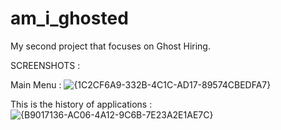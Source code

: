# am_i_ghosted
My second project that focuses on Ghost Hiring.

SCREENSHOTS :

Main Menu :
![{1C2CF6A9-332B-4C1C-AD17-89574CBEDFA7}](https://github.com/user-attachments/assets/1d490d40-49dc-4391-ab4b-9ff115ca459f)

This is the history of applications :
![{B9017136-AC06-4A12-9C6B-7E23A2E1AE7C}](https://github.com/user-attachments/assets/acee3d24-42b6-4856-9838-1a8c14e78df7)
